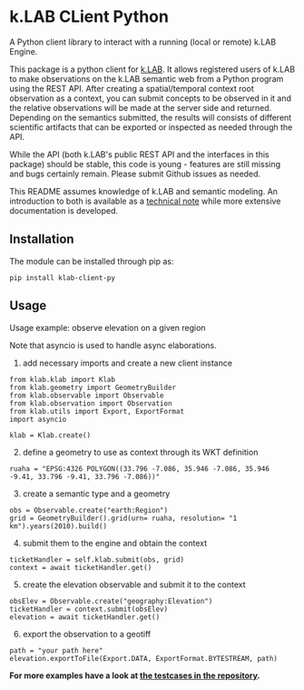 # k.LAB CLient Python

A Python client library to interact with a running (local or remote) k.LAB Engine.

This package is a python client for [k.LAB](https://github.com/integratedmodelling/klab). It allows registered users of k.LAB to make observations on the k.LAB semantic web from a Python program using the REST API. After creating a spatial/temporal context root observation as a context, you can submit concepts to be observed in it and the relative observations will be made at the server side and returned. Depending on the semantics submitted, the results will consists of different scientific artifacts that can be exported or inspected as needed through the API.

While the API (both k.LAB's public REST API and the interfaces in this package) should be stable, this code is young - features are still missing and bugs certainly remain. Please submit Github issues as needed.

This README assumes knowledge of k.LAB and semantic modeling. An introduction to both is available as a [technical note](https://docs.integratedmodelling.org/technote/index.html) while more extensive documentation is developed.


## Installation

The module can be installed through pip as:

```
pip install klab-client-py
```

## Usage

Usage example: observe elevation on a given region

Note that asyncio is used to handle async elaborations.

1. add necessary imports and create a new client instance
```
from klab.klab import Klab
from klab.geometry import GeometryBuilder
from klab.observable import Observable
from klab.observation import Observation
from klab.utils import Export, ExportFormat
import asyncio

klab = Klab.create()
```

2. define a geometry to use as context through its WKT definition

```
ruaha = "EPSG:4326 POLYGON((33.796 -7.086, 35.946 -7.086, 35.946 -9.41, 33.796 -9.41, 33.796 -7.086))"
```

3. create a semantic type and a geometry

```
obs = Observable.create("earth:Region")
grid = GeometryBuilder().grid(urn= ruaha, resolution= "1 km").years(2010).build()
```

4. submit them to the engine and obtain the context

```
ticketHandler = self.klab.submit(obs, grid)
context = await ticketHandler.get()
```

5. create the elevation observable and submit it to the context

```
obsElev = Observable.create("geography:Elevation")
ticketHandler = context.submit(obsElev)
elevation = await ticketHandler.get()
```

6. export the observation to a geotiff

```
path = "your path here"
elevation.exportToFile(Export.DATA, ExportFormat.BYTESTREAM, path)
```


**For more examples have a look at [the testcases in the repository](https://github.com/integratedmodelling/klab-client-python/tree/main/tests).**
